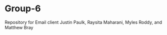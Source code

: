 # Group-6
Repository for Email client
Justin Paulk, Raysita Maharani, Myles Roddy, and Matthew Bray
